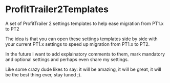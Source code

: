 # ProfitTrailer2Templates
A set of ProfitTrailer 2 settings templates to help ease migration from PT1.x to PT2

The idea is that you can open these settings templates side by side with your current PT1.x settings to speed up migration from PT1.x to PT2.

In the future I want to add explainatory comments to them, mark mandatory and optional settings and perhaps even share my settings.

Like some crazy dude likes to say: it will be amazing, it will be great, it will be the best thing ever, stay tuned ;).
